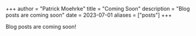 +++
author = "Patrick Moehrke"
title = "Coming Soon"
description = "Blog posts are coming soon"
date = 2023-07-01
aliases = ["posts"]
+++

Blog posts are coming soon!

